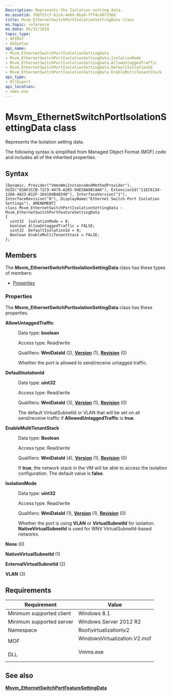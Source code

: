 ```yaml
---
Description: Represents the Isolation setting data.
ms.assetid: f6bf5fcf-61c4-4e69-8ba0-fff4c4873368
title: Msvm_EthernetSwitchPortIsolationSettingData class
ms.topic: reference
ms.date: 05/31/2018
topic_type: 
- APIRef
- kbSyntax
api_name: 
- Msvm_EthernetSwitchPortIsolationSettingData
- Msvm_EthernetSwitchPortIsolationSettingData.IsolationMode
- Msvm_EthernetSwitchPortIsolationSettingData.AllowUntaggedTraffic
- Msvm_EthernetSwitchPortIsolationSettingData.DefaultIsolationId
- Msvm_EthernetSwitchPortIsolationSettingData.EnableMultiTenantStack
api_type: 
- DllExport
api_location: 
- vmms.exe
---
```


# Msvm\_EthernetSwitchPortIsolationSettingData class

Represents the Isolation setting data.

The following syntax is simplified from Managed Object Format (MOF) code and includes all of the inherited properties.

## Syntax

``` syntax
[Dynamic, Provider("VmmsWmiInstanceAndMethodProvider"), UUID("83AF2CCB-72C9-4479-A285-94E58A98CAA6"), ExtensionId("11EC6134-128A-4A23-B12F-164184B48348"), InterfaceVersion("1"), InterfaceRevision("0"), DisplayName("Ethernet Switch Port Isolation Settings"), AMENDMENT]
class Msvm_EthernetSwitchPortIsolationSettingData : Msvm_EthernetSwitchPortFeatureSettingData
{
  uint32  IsolationMode = 0;
  boolean AllowUntaggedTraffic = FALSE;
  uint32  DefaultIsolationId = 0;
  Boolean EnableMultiTenantStack = FALSE;
};
```

## Members

The **Msvm\_EthernetSwitchPortIsolationSettingData** class has these types of members:

-   [Properties](#properties)

### Properties

The **Msvm\_EthernetSwitchPortIsolationSettingData** class has these properties.

<dl> <dt>

**AllowUntaggedTraffic**
</dt> <dd> <dl> <dt>

Data type: **boolean**
</dt> <dt>

Access type: Read/write
</dt> <dt>

Qualifiers: **WmiDataId** (2), [**Version**](/windows/desktop/WmiSdk/standard-qualifiers) (1), [**Revision**](/windows/desktop/WmiSdk/standard-qualifiers) (0)
</dt> </dl>

Whether the port is allowed to send/receive untagged traffic.

</dd> <dt>

**DefaultIsolationId**
</dt> <dd> <dl> <dt>

Data type: **uint32**
</dt> <dt>

Access type: Read/write
</dt> <dt>

Qualifiers: **WmiDataId** (3), [**Version**](/windows/desktop/WmiSdk/standard-qualifiers) (1), [**Revision**](/windows/desktop/WmiSdk/standard-qualifiers) (0)
</dt> </dl>

The default VirtualSubnetId or VLAN that will be set on all send/receive traffic if **AllowedUntaggedTraffic** is **true**.

</dd> <dt>

**EnableMultiTenantStack**
</dt> <dd> <dl> <dt>

Data type: **Boolean**
</dt> <dt>

Access type: Read/write
</dt> <dt>

Qualifiers: **WmiDataId** (4), [**Version**](/windows/desktop/WmiSdk/standard-qualifiers) (1), [**Revision**](/windows/desktop/WmiSdk/standard-qualifiers) (0)
</dt> </dl>

If **true**, the network stack in the VM will be able to access the isolation configuration. The default value is **false**.

</dd> <dt>

**IsolationMode**
</dt> <dd> <dl> <dt>

Data type: **uint32**
</dt> <dt>

Access type: Read/write
</dt> <dt>

Qualifiers: **WmiDataId** (1), [**Version**](/windows/desktop/WmiSdk/standard-qualifiers) (1), [**Revision**](/windows/desktop/WmiSdk/standard-qualifiers) (0)
</dt> </dl>

Whether the port is using **VLAN** or **VirtualSubnetId** for isolation. **NativeVirtualSubnetId** is used for WNV VirtualSubnetId-based networks.

<dt>

<span id="None"></span><span id="none"></span><span id="NONE"></span>

**None** (0)


</dt> <dd></dd> <dt>

<span id="NativeVirtualSubnetId"></span><span id="nativevirtualsubnetid"></span><span id="NATIVEVIRTUALSUBNETID"></span>

**NativeVirtualSubnetId** (1)


</dt> <dd></dd> <dt>

<span id="ExternalVirtualSubnetId"></span><span id="externalvirtualsubnetid"></span><span id="EXTERNALVIRTUALSUBNETID"></span>

**ExternalVirtualSubnetId** (2)


</dt> <dd></dd> <dt>

<span id="VLAN"></span><span id="vlan"></span>

**VLAN** (3)


</dt> <dd></dd> </dl>

</dd> </dl>

## Requirements



| Requirement | Value |
|-------------------------------------|---------------------------------------------------------------------------------------------------------|
| Minimum supported client<br/> | Windows 8.1<br/>                                                                                  |
| Minimum supported server<br/> | Windows Server 2012 R2<br/>                                                                       |
| Namespace<br/>                | Root\\virtualization\\v2<br/>                                                                     |
| MOF<br/>                      | <dl> <dt>WindowsVirtualization.V2.mof</dt> </dl> |
| DLL<br/>                      | <dl> <dt>Vmms.exe</dt> </dl>                     |



## See also

<dl> <dt>

[**Msvm\_EthernetSwitchPortFeatureSettingData**](msvm-ethernetswitchportfeaturesettingdata.md)
</dt> </dl>

 

